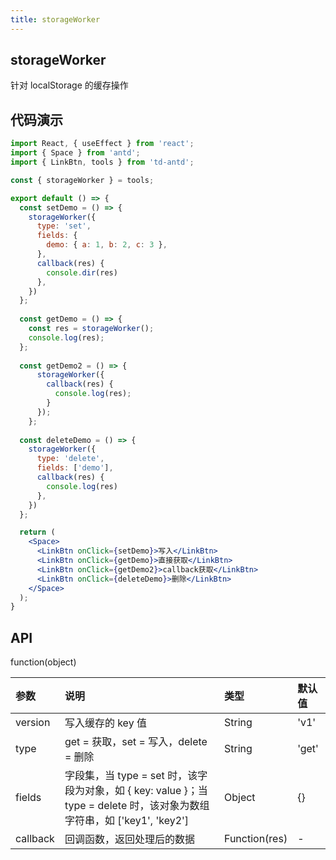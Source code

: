 ```yaml
---
title: storageWorker
---
```


## storageWorker

针对 localStorage 的缓存操作

## 代码演示

```jsx
import React, { useEffect } from 'react';
import { Space } from 'antd';
import { LinkBtn, tools } from 'td-antd';

const { storageWorker } = tools;

export default () => {
  const setDemo = () => {
    storageWorker({
      type: 'set',
      fields: {
        demo: { a: 1, b: 2, c: 3 },
      },
      callback(res) {
        console.dir(res)
      },
    })
  };
  
  const getDemo = () => {
    const res = storageWorker();
    console.log(res);
  };
  
  const getDemo2 = () => {
      storageWorker({
        callback(res) {
          console.log(res);
        }
      });
    };
  
  const deleteDemo = () => {
    storageWorker({
      type: 'delete',
      fields: ['demo'],
      callback(res) {
        console.log(res)
      },
    })
  };

  return (
    <Space>
      <LinkBtn onClick={setDemo}>写入</LinkBtn>
      <LinkBtn onClick={getDemo}>直接获取</LinkBtn>
      <LinkBtn onClick={getDemo2}>callback获取</LinkBtn>
      <LinkBtn onClick={deleteDemo}>删除</LinkBtn>
    </Space>
  );
}
```

## API

function(object)

|参数|说明|类型|默认值|
|:--|:--|:--|:--|
|version|写入缓存的 key 值|String|'v1'|
|type|get = 获取，set = 写入，delete = 删除|String|'get'|
|fields|字段集，当 type = set 时，该字段为对象，如 { key: value }；当 type = delete 时，该对象为数组字符串，如 ['key1', 'key2']|Object|{}|
|callback|回调函数，返回处理后的数据|Function(res)|-|
